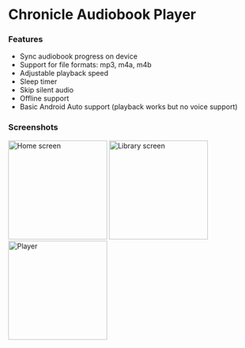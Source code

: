 # Chronicle Audiobook Player

### Features

 - Sync audiobook progress on device
 - Support for file formats: mp3, m4a, m4b
 - Adjustable playback speed
 - Sleep timer
 - Skip silent audio
 - Offline support
 - Basic Android Auto support (playback works but no voice support)
 
### Screenshots

<img src="https://raw.githubusercontent.com/mattttvaughn/chronicle/develop/images/home.png" alt="Home screen" height="200">
<img src="https://raw.githubusercontent.com/mattttvaughn/chronicle/develop/images/library.png" alt="Library screen" height="200">
<img src="https://raw.githubusercontent.com/mattttvaughn/chronicle/develop/images/playblack.png" alt="Player" height="200">



